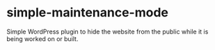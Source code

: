 # simple-maintenance-mode
Simple WordPress plugin to hide the website from the public while it is being worked on or built.
